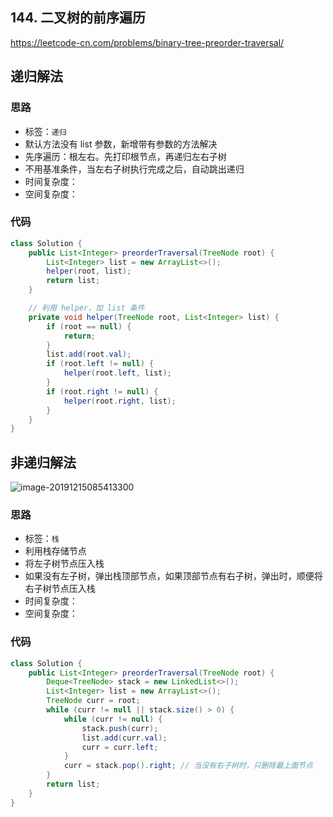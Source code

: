 ## 144. 二叉树的前序遍历

https://leetcode-cn.com/problems/binary-tree-preorder-traversal/

## 递归解法

### 思路

- 标签：`递归`
- 默认方法没有 list 参数，新增带有参数的方法解决
- 先序遍历：根左右。先打印根节点，再递归左右子树
- 不用基准条件，当左右子树执行完成之后，自动跳出递归
- 时间复杂度：
- 空间复杂度：

### 代码

```Java
class Solution {
    public List<Integer> preorderTraversal(TreeNode root) {
        List<Integer> list = new ArrayList<>();
        helper(root, list);
        return list;
    }

    // 利用 helper，加 list 条件
    private void helper(TreeNode root, List<Integer> list) {
        if (root == null) {
            return;
        }
        list.add(root.val);
        if (root.left != null) {
            helper(root.left, list);
        }
        if (root.right != null) {
            helper(root.right, list);
        }
    }
}
```

## 非递归解法

![image-20191215085413300](https://deppwang.oss-cn-beijing.aliyuncs.com/blog/2019-12-22-020725.jpg)

### 思路

- 标签：`栈`
- 利用栈存储节点
- 将左子树节点压入栈
- 如果没有左子树，弹出栈顶部节点，如果顶部节点有右子树，弹出时，顺便将右子树节点压入栈
- 时间复杂度：
- 空间复杂度：

### 代码

```Java
class Solution {
    public List<Integer> preorderTraversal(TreeNode root) {
        Deque<TreeNode> stack = new LinkedList<>();
        List<Integer> list = new ArrayList<>();
        TreeNode curr = root;
        while (curr != null || stack.size() > 0) {
            while (curr != null) {
                stack.push(curr);
                list.add(curr.val);
                curr = curr.left;
            }
            curr = stack.pop().right; // 当没有右子树时，只删除最上面节点
        }
        return list;
    }
}
```

